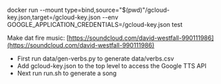 docker run --mount type=bind,source="$(pwd)"/gcloud-key.json,target=/gcloud-key.json --env GOOGLE_APPLICATION_CREDENTIALS=/gcloud-key.json test

Make dat fire music: [https://soundcloud.com/david-westfall-990111986](https://soundcloud.com/david-westfall-990111986)

- First run data/gen-verbs.py to generate data/verbs.csv
- Add gcloud-key.json to the top level to access the Google TTS API
- Next run run.sh to generate a song
